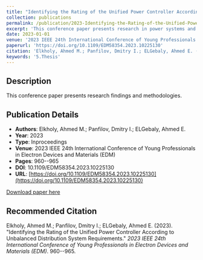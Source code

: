 ```yaml
---
title: "Identifying the Rating of the Unified Power Controller According to Unbalanced Distribution System Requirements"
collection: publications
permalink: /publication/2023-Identifying-the-Rating-of-the-Unified-Power-Controller-Accor
excerpt: 'This conference paper presents research in power systems and electrical engineering.'
date: 2023-01-01
venue: '2023 IEEE 24th International Conference of Young Professionals in Electron Devices and Materials (EDM)'
paperurl: 'https://doi.org/10.1109/EDM58354.2023.10225130'
citation: 'Elkholy, Ahmed M.; Panfilov, Dmitry I.; ELGebaly, Ahmed E. (2023). "Identifying the Rating of the Unified Power Controller According to Unbalanced Distribution System Requirements." <i>2023 IEEE 24th International Conference of Young Professionals in Electron Devices and Materials (EDM)</i>. 960--965.'
keywords: '5.Thesis'
---
```


## Description

This conference paper presents research findings and methodologies.

## Publication Details

- **Authors**: Elkholy, Ahmed M.; Panfilov, Dmitry I.; ELGebaly, Ahmed E.
- **Year**: 2023
- **Type**: Inproceedings
- **Venue**: 2023 IEEE 24th International Conference of Young Professionals in Electron Devices and Materials (EDM)
- **Pages**: 960--965
- **DOI**: 10.1109/EDM58354.2023.10225130
- **URL**: [https://doi.org/10.1109/EDM58354.2023.10225130](https://doi.org/10.1109/EDM58354.2023.10225130)

[Download paper here](https://doi.org/10.1109/EDM58354.2023.10225130)

## Recommended Citation

Elkholy, Ahmed M.; Panfilov, Dmitry I.; ELGebaly, Ahmed E. (2023). "Identifying the Rating of the Unified Power Controller According to Unbalanced Distribution System Requirements." <i>2023 IEEE 24th International Conference of Young Professionals in Electron Devices and Materials (EDM)</i>. 960--965.
